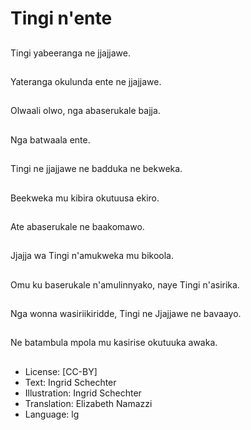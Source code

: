 # Tingi n'ente

##
Tingi yabeeranga
ne jjajjawe.

##
Yateranga okulunda
ente ne jjajjawe.

##
Olwaali olwo, nga
abaserukale bajja.

##
Nga batwaala ente.

##
Tingi ne jjajjawe ne
badduka ne bekweka.

##
Beekweka mu kibira
okutuusa ekiro.

##
Ate abaserukale ne
baakomawo.

##
Jjajja wa Tingi
n'amukweka mu
bikoola.

##
Omu ku baserukale
n'amulinnyako, naye
Tingi n'asirika.

##
Nga wonna
wasiriikiridde, Tingi ne
Jjajjawe ne bavaayo.

##
Ne batambula mpola
mu kasirise okutuuka
awaka.

##
* License: [CC-BY]
* Text: Ingrid Schechter
* Illustration: Ingrid Schechter
* Translation: Elizabeth Namazzi
* Language: lg
